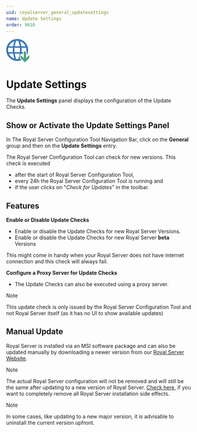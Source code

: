```yaml
---
uid: royalserver_general_updatesettings
name: Update Settings
order: 9010
---
```


<img src="/r2023/images/RoyalServer/Svg/SVG_UpdateCheck_32.svg" class="icon-left icon-lg" alt="" />

# Update Settings

The **Update Settings** panel displays the configuration of the Update Checks.

## Show or Activate the Update Settings Panel

In The Royal Server Configuration Tool Navigation Bar, click on the **General** group and then on the **Update Settings** entry.

The Royal Server Configuration Tool can check for new versions. This check is executed

- after the start of Royal Server Configuration Tool,
- every 24h the Royal Server Configuration Tool is running and
- if the user clicks on "_Check for Updates_" in the toolbar.

## Features

**Enable or Disable Update Checks**

- Enable or disable the Update Checks for new Royal Server Versions.
- Enable or disable the Update Checks for new Royal Server **beta** Versions

This might come in handy when your Royal Server does not have internet connection and this check will always fail.

**Configure a Proxy Server for Update Checks**

- The Update Checks can also be executed using a proxy server.

> [!NOTE]
> This update check is only issued by the Royal Server Configuration Tool and not Royal Server itself (as it has no UI to show available updates)

## Manual Update

Royal Server is installed via an MSI software package and can also be updated manually by downloading a newer version from our [Royal Server Website](https://www.royalapps.com/server/main/download).

> [!NOTE]
> The actual Royal Server configuration will not be removed and will still be the same after updating to a new version of Royal Server. [Check here](../advanced/management-scripts/uninstall.md), if you want to completely remove all Royal Server installation side effects.

> [!NOTE]
> In some cases, like updating to a new  major version, it is advisable to uninstall the current version upfront. 